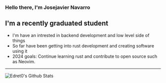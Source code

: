 ### Hello there, I'm Josejavier Navarro

## I'm a recently graduated student
  * I'm have an intrested in backend development and low level side of things
  * So far have been getting into rust development and creating software using it
  * 2024 goals: Continue learning rust and contribute to open source such as Neovim.


---

<img align = "left" alt = "Edret0's Github Stats" src = "https://github-readme-stats.vercel.app/api?username=Edret0&show_icons=true&hide_border=true"/> 
